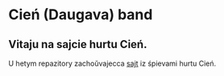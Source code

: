 Cień (Daugava) band
==

Vitaju na sajcie hurtu Cień.
----------
U hetym repazitory zachoŭvajecca <a href ="https://kickoman.github.io/spievy">sajt</a> iz śpievami hurtu Cień. 

